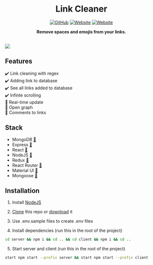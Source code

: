 <div align="center">
	<h1>Link Cleaner</h1>
  <a href="https://github.com/AuroPick/link-cleaner/blob/master/LICENSE" target="_blank"><img alt="GitHub" src="https://img.shields.io/github/license/AuroPick/link-cleaner"></a>
  <a href="https://link-cleaner.netlify.app" target="_blank"><img alt="Website" src="https://img.shields.io/website?logo=Netlify&url=https%3A%2F%2Flink-cleaner.netlify.app"></a>
  <a href="https://link-cleaner.herokuapp.com" target="_blank"><img alt="Website" src="https://img.shields.io/website?label=backend&logo=Heroku&url=https%3A%2F%2Flink-cleaner.herokuapp.com"></a>
	<p><b>Remove spaces and emojis from your links.</b></p>
</div>
</br>
<a href="https://link-cleaner.netlify.app" target="_blank"><img src="https://user-images.githubusercontent.com/53499802/111077567-6ff9c200-8502-11eb-8735-ac0ef15d08b4.gif" /></a>

## Features
:heavy_check_mark: Link cleaning with regex  
:heavy_check_mark: Adding link to database  
:heavy_check_mark: See all links added to database  
:heavy_check_mark: Infinte scrolling  
:large_blue_circle: Real-time update  
:large_blue_circle: Open graph  
:large_blue_circle: Comments to links  

## Stack
- MongoDB [:link:](https://www.mongodb.com)  
- Express [:link:](https://expressjs.com)  
- React [:link:](https://reactjs.org)  
- NodeJS [:link:](https://nodejs.org/en/)
- Redux [:link:](https://redux.js.org)
- React Router [:link:](https://reactrouter.com)
- Material UI [:link:](https://material-ui.com)
- Mongoose [:link:](https://mongoosejs.com)

## Installation

1. Install [NodeJS](https://nodejs.org/en/)

2. [Clone](https://help.github.com/en/github/creating-cloning-and-archiving-repositories/cloning-a-repository) this repo or [download](https://github.com/AuroPick/link-cleaner/archive/master.zip) it

3. Use .env.sample files to create .env files

4. Install dependencies (run this in the root of the project)
  ```bash
  cd server && npm i && cd .. && cd client && npm i && cd ..
  ```
5. Start server and client (run this in the root of the project)
  ```bash
  start npm start --prefix server && start npm start --prefix client
  ```
